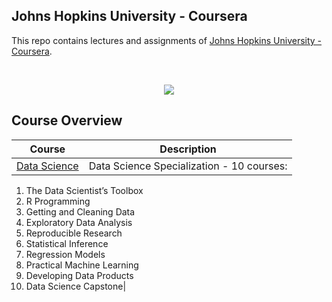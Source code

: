 Johns Hopkins University - Coursera
---

This repo contains lectures and assignments of [Johns Hopkins University - Coursera](https://www.coursera.org/jhu).

<br/>
<p align="center">
  <img src="http://www.underconsideration.com/brandnew/archives/jhu_new_logo_large.gif">
</p>

## Course Overview

| Course | Description |
|--------------------------------------------------------------------------------------------------------------|-------------------------------------------------------------------------------------------------------------------------------------------------------------------|
| [Data Science](https://github.com/louisabornebusch/Data-Science-Johns-Hopkins-University) | Data Science Specialization - 10 courses:
1. The Data Scientist’s Toolbox
2. R Programming
3. Getting and Cleaning Data
4. Exploratory Data Analysis
5. Reproducible Research
6. Statistical Inference
7. Regression Models
8. Practical Machine Learning
9. Developing Data Products
10. Data Science Capstone|



